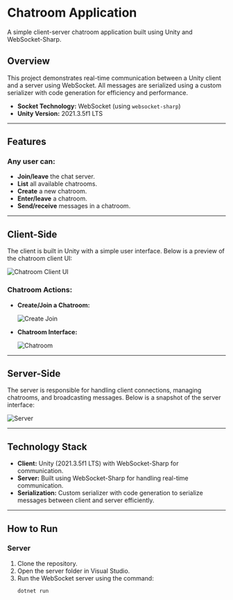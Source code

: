 # **Chatroom Application**  
A simple client-server chatroom application built using Unity and WebSocket-Sharp.

## **Overview**  
This project demonstrates real-time communication between a Unity client and a server using WebSocket. All messages are serialized using a custom serializer with code generation for efficiency and performance.

- **Socket Technology:** WebSocket (using `websocket-sharp`)  
- **Unity Version:** 2021.3.5f1 LTS

---

## **Features**

### Any user can:
- **Join/leave** the chat server.
- **List** all available chatrooms.
- **Create** a new chatroom.
- **Enter/leave** a chatroom.
- **Send/receive** messages in a chatroom.

---

## **Client-Side**

The client is built in Unity with a simple user interface. Below is a preview of the chatroom client UI:

![Chatroom Client UI](https://github.com/nirupamkumar/Chatroom/assets/63305439/61876fd5-769f-4edc-bce5-dd144a1aef91)

### Chatroom Actions:
- **Create/Join a Chatroom:**
  
  ![Create Join](https://github.com/nirupamkumar/Chatroom/assets/63305439/815527f9-b505-4692-b645-4fcc02a9eabe)
  
- **Chatroom Interface:**
  
  ![Chatroom](https://github.com/nirupamkumar/Chatroom/assets/63305439/b461b4e7-007c-4305-9b4f-3bdc265ea902)

---

## **Server-Side**

The server is responsible for handling client connections, managing chatrooms, and broadcasting messages. Below is a snapshot of the server interface:

![Server](https://github.com/nirupamkumar/Chatroom/assets/63305439/07a68da2-ccbf-4543-8b61-fd4080fd5343)

---

## **Technology Stack**
- **Client:** Unity (2021.3.5f1 LTS) with WebSocket-Sharp for communication.
- **Server:** Built using WebSocket-Sharp for handling real-time communication.
- **Serialization:** Custom serializer with code generation to serialize messages between client and server efficiently.

---

## **How to Run**

### **Server**
1. Clone the repository.
2. Open the server folder in Visual Studio.
3. Run the WebSocket server using the command:
   ```bash
   dotnet run
